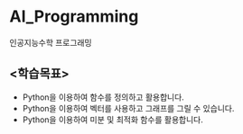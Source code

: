 # AI_Programming
 인공지능수학 프로그래밍

## <학습목표>
- Python을 이용하여 함수를 정의하고 활용합니다.
- Python을 이용하여 벡터를 사용하고 그래프를 그릴 수 있습니다.
- Python을 이용하여 미분 및 최적화 함수를 활용합니다.
